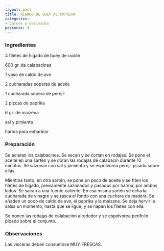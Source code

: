 ```yaml
---
layout: post
title: HÍGADO DE BUEY AL PAPRIKA
categories:
- Carnes y derivados
personas: 4 
---
```

<h3>Ingredientes</h3>
4 filetes de hígado de buey de ración

600 gr. de calabacines

1 vaso de caldo de ave

2 cucharadas soperas de aceite

1 cucharada sopera de perejil

2 pizcas de paprika

6 gr. de maizena

sal y pimienta

harina para enharinar

<h3>Preparación</h3>
Se aclaran los calabacines. Se secan y se cortan en rodajas. Se pone el aceite en una sartén y se doran las rodajas de calabacín durante 10 minutos. Se sazonan con sal y pimienta y se espolvorea perejil picado sobre ellas.

Mientras tanto, en otra sartén, se pone un poco de aceite y se fríen los filetes de hígado, previamente sazonados y pasados por harina, por ambos lados. Se sacan a una fuente caliente. En esa misma sartén se echa la cucharada de vinagre y se rasca el fondo con una cuchara de madera. Se añaden un poco de caldo de ave, el paprika y la maizena. Se deja hervir la salsa un momento, hasta que se ligue, y se napan los filetes con ella.

Se ponen las rodajas de calabación alrededor y se espolvorea perifollo picado sobre el conjunto.

<h3>Observaciones</h3>
Las vísceras deben consumirse MUY FRESCAS.